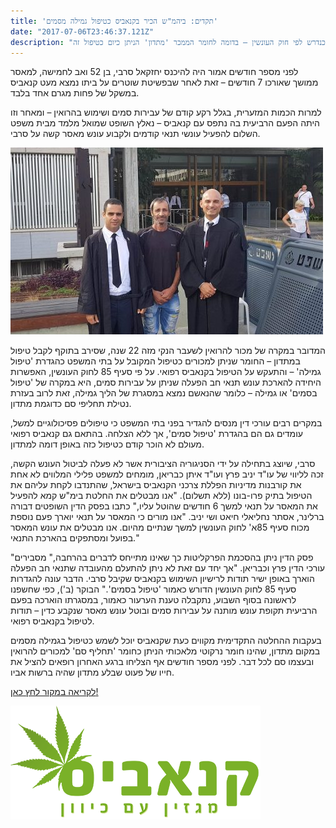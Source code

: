 ```yaml
---
title: 'תקדים: ביהמ"ש הכיר בקנאביס כטיפול גמילה מסמים'
date: "2017-07-06T23:46:37.121Z"
description: "עורכי הדין יניב פרץ ואיתן כבריאן הביאו הבוקר לתקדים משפטי: לראשונה קיבל בית המשפט המחוזי בתל אביב כי רישיון קנאביס רפואי עומד בהגדרת 'טיפול בסמים' למכורים כנדרש לפי חוק העונשין – בדומה לחומר הממכר 'מתדון' הניתן כיום כטיפול זה."
---
```


לפני מספר חודשים אמור היה להיכנס יחזקאל סרבי, בן 52 ואב לחמישה, למאסר ממושך שאורכו 7 חודשים – זאת לאחר שבפשיטת שוטרים על ביתו נמצא מעט קנאביס במשקל של פחות מגרם אחד בלבד.

למרות הכמות המזערית, בגלל רקע קודם של עבירות סמים ושימוש בהרואין – ומאחר וזו היתה הפעם הרביעית בה נתפס עם קנאביס – נאלץ השופט שמואל מלמד מבית משפט השלום להפעיל עונשי תנאי קודמים ולקבוע עונש מאסר קשה על סרבי.

![](./1.jpg)

המדובר במקרה של מכור להרואין לשעבר הנקי מזה 22 שנה, שסירב בתוקף לקבל טיפול במתדון – החומר שניתן למכורים כטיפול המקובל על בתי המשפט כהגדרת 'טיפול גמילה' – והתעקש על הטיפול בקנאביס רפואי.
על פי סעיף 85 לחוק העונשין, האפשרות היחידה להארכת עונש תנאי חב הפעלה שניתן על עבירות סמים, היא במקרה של 'טיפול בסמים' או גמילה – כלומר שהנאשם נמצא במסגרת של הליך גמילה, זאת לרוב בעזרת נטילת תחליפי סם כדוגמת מתדון.

במקרים רבים עורכי דין מנסים להגדיר בפני בתי המשפט כי טיפולים פסיכולוגיים למשל, עומדים גם הם בהגדרת 'טיפול סמים', אך ללא הצלחה. בהתאם גם קנאביס רפואי מעולם לא הוכר קודם כטיפול כזה באופן דומה למתדון.

סרבי, שיוצג בתחילה על ידי הסניגוריה הציבורית אשר לא פעלה לביטול העונש הקשה, זכה לליווי של עו"ד יניב פרץ ועו"ד איתן כבריאן, מומחים למשפט פלילי המלווים לא אחת את קורבנות מדיניות הפללת צרכני הקנאביס בישראל, שהתנדבו לקחת עליהם את הטיפול בתיק פרו-בונו (ללא תשלום).
"אנו מבטלים את החלטת בימ"ש קמא להפעיל את המאסר על תנאי למשך 6 חודשים שהוטל עליו," כתבו בפסק הדין השופטים דבורה ברלינר, אסתר נחליאלי חיאט ושי יניב. "אנו מורים כי המאסר על תנאי יוארך פעם נוספת מכוח סעיף 85א' לחוק העונשין למשך שנתיים מהיום. אנו מבטלים את עונש המאסר בפועל ומסתפקים בהארכת התנאי."

"פסק הדין ניתן בהסכמת הפרקליטות כך שאינו מתייחס לדברים בהרחבה," מסבירים עורכי הדין פרץ וכבריאן. "אך יחד עם זאת לא ניתן להתעלם מהעובדה שתנאי חב הפעלה הוארך באופן ישיר תודות לרישיון השימוש בקנאביס שקיבל סרבי. הדבר עונה להגדרות סעיף 85 לחוק העונשין הדורש כאמור 'טיפול בסמים'."
הבוקר (ב'), כפי שחשפנו לראשונה בסוף השבוע, נתקבלה טענת הערעור כאמור, במסגרתו הוארכה בפעם הרביעית תקופת עונש מותנה על עבירות סמים ובוטל עונש מאסר שנקבע כדין – תודות לטיפול בקנאביס רפואי.

בעקבות ההחלטה התקדימית מקווים כעת שקנאביס יוכל לשמש כטיפול בגמילה מסמים במקום מתדון, שהינו חומר נרקוטי מלאכותי הניתן כחומר 'תחליף סם' למכורים להרואין ובעצמו סם לכל דבר. לפני מספר חודשים אף הצליחו ברגע האחרון רופאים להציל את חייו של פעוט שבלע מתדון שהיה ברשות אביו.



<a class="article-logo" href="http://www.xn--4dbcyzi5a.com/2017/10/%D7%91%D7%A9%D7%95%D7%A8%D7%94-%D7%9C%D7%9E%D7%9B%D7%95%D7%A8%D7%99%D7%9D-%D7%91%D7%99%D7%94%D7%9E%D7%A9-%D7%94%D7%9B%D7%99%D7%A8-%D7%91%D7%A7%D7%A0%D7%90%D7%91%D7%99%D7%A1-%D7%9B%D7%98%D7%99%D7%A4/" target="_blank">לקריאה במקור לחץ כאן!</a>

![](./canabis.png)